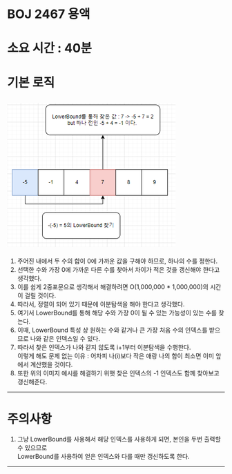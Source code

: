 # BOJ 2467 용액
# 소요 시간 : 40분
# 기본 로직
![poster](./BOJ_2467_용액.png)
---
1. 주어진 내에서 두 수의 합이 0에 가까운 값을 구해야 하므로, 하나의 수를 정한다.
2. 선택한 수와 가장 0에 가까운 다른 수를 찾아서 차이가 적은 것을 갱신해야 한다고 생각했다.
3. 이를 쉽게 2중포문으로 생각해서 해결하려면 O(1,000,000 * 1,000,000)의 시간이 걸릴 것이다.
4. 따라서, 정렬이 되어 있기 때문에 이분탐색을 해야 한다고 생각했다.
5. 여기서 LowerBound를 통해 해당 수와 가장 0이 될 수 있는 가능성이 있는 수를 찾는다.
6. 이때, LowerBound 특성 상 원하는 수와 같거나 큰 가장 처음 수의 인덱스를 받으므로 나와 같은 인덱스일 수 있다.
7. 따라서 찾은 인덱스가 나와 같지 않도록 i+1부터 이분탐색을 수행한다.    
   이렇게 해도 문제 없는 이유 : 어차피 나(i)보다 작은 애랑 나의 합이 최소면 이미 앞에서 계산했을 것이다.
8. 또한 위의 이미지 예시를 해결하기 위햇 찾은 인덱스의 -1 인덱스도 함께 찾아보고 갱신해준다.
-------------
# 주의사항
1. 그냥 LowerBound를 사용해서 해당 인덱스를 사용하게 되면, 본인을 두번 출력할 수 있으므로    
    LowerBound를 사용하여 얻은 인덱스와 다를 때만 갱신하도록 한다.
---